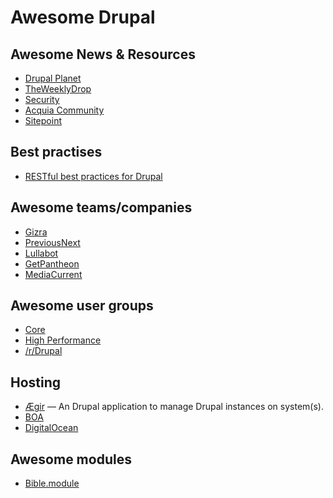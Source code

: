 Awesome Drupal
==============

## Awesome News & Resources

- [Drupal Planet](https://www.drupal.org/planet)
- [TheWeeklyDrop](http://www.theweeklydrop.com/)
- [Security](https://www.drupal.org/security)
- [Acquia Community](https://www.acquia.com/blog/community)
- [Sitepoint](http://www.sitepoint.com/php/drupal-php/)

## Best practises

- [RESTful best practices for Drupal](https://github.com/Gizra/restful)

## Awesome teams/companies

- [Gizra](http://www.gizra.com/blog/)
- [PreviousNext](http://www.previousnext.com.au/blog)
- [Lullabot](https://www.lullabot.com/blog)
- [GetPantheon](https://www.getpantheon.com/blog)
- [MediaCurrent](http://www.mediacurrent.com/blog)

## Awesome user groups

- [Core](https://groups.drupal.org/core)
- [High Performance](https://groups.drupal.org/high-performance)
- [/r/Drupal](http://www.reddit.com/r/drupal "Drupal on Reddit")


## Hosting

- [Ægir](http://www.aegirproject.org/) — An Drupal application to manage Drupal instances on system(s).
- [BOA](https://github.com/omega8cc/boa)
- [DigitalOcean](https://www.digitalocean.com/?refcode=8144a2e31660)

## Awesome modules

- [Bible.module](http://drupalbible.org/)
